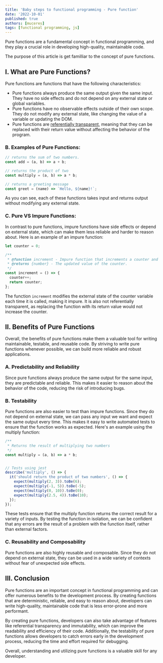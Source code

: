 ```yaml
---
title: 'Baby steps to functional programming - Pure function'
date: '2022-10-01'
published: true
authors: [muceres]
tags: [functional programming, js]
---
```


Pure functions are a fundamental concept in functional programming, and they play a crucial role in developing high-quality, maintainable code. 

The purpose of this article is get familliar to the concept of pure functions.

## I. What are Pure Functions?

Pure functions are functions that have the following characteristics:

- Pure functions always produce the same output given the same input. They have no side effects and do not depend on any external state or global variables.
- Pure functions have no observable effects outside of their own scope. They do not modify any external state, like changing the value of a variable or updating the DOM.
- Pure functions are [referentially transparent](https://en.wikipedia.org/wiki/Referential_transparency), meaning that they can be replaced with their return value without affecting the behavior of the program. 

### B. Examples of Pure Functions:

```js
// returns the sum of two numbers.
const add = (a, b) => a + b;

// returns the product of two  
const multiply = (a, b) => a * b;

// returns a greeting message
const greet = (name) => `Hello, ${name}!`;
```

As you can see, each of these functions takes input and returns output without modifying any external state.

### C. Pure VS Impure Functions:

In contrast to pure functions, impure functions have side effects or depend on external state, which can make them less reliable and harder to reason about. Here is an example of an impure function:

```js
let counter = 0;

/**
 * @function increment - Impure function that increments a counter and returns its value.
 * @returns {number} - The updated value of the counter.
 */
const increment = () => {
  counter++;
  return counter;
};
```

The function `increment` modifies the external state of the counter variable each time it is called, making it impure.
It is also not referentially transparent, as replacing the function with its return value would not increase the counter.

## II. Benefits of Pure Functions

Overall, the benefits of pure functions make them a valuable tool for writing maintainable, testable, and reusable code. By striving to write pure functions whenever possible, we can build more reliable and robust applications.

### A. Predictability and Reliability

Since pure functions always produce the same output for the same input, they are predictable and reliable. This makes it easier to reason about the behavior of the code, reducing the risk of introducing bugs. 

### B. Testability

Pure functions are also easier to test than impure functions. Since they do not depend on external state, we can pass any input we want and expect the same output every time. This makes it easy to write automated tests to ensure that the function works as expected. Here's an example using the multiply function:

```js
/**
 * Returns the result of multiplying two numbers
 */
const multiply = (a, b) => a * b;


// Tests using jest
describe('multiply', () => {
  it('should return the product of two numbers', () => {
    expect(multiply(2, 3)).toBe(6);
    expect(multiply(-1, 5)).toBe(-5);
    expect(multiply(0, 10)).toBe(0);
    expect(multiply(2.5, 4)).toBe(10);
  });
});
```

These tests ensure that the multiply function returns the correct result for a variety of inputs. By testing the function in isolation, we can be confident that any errors are the result of a problem with the function itself, rather than external factors.

### C. Reusability and Composability

Pure functions are also highly reusable and composable. Since they do not depend on external state, they can be used in a wide variety of contexts without fear of unexpected side effects.

## III. Conclusion

Pure functions are an important concept in functional programming and can offer numerous benefits to the development process. By creating functions that are deterministic, reliable, and easy to reason about, developers can write high-quality, maintainable code that is less error-prone and more performant.

By creating pure functions, developers can also take advantage of features like referential transparency and immutability, which can improve the readability and efficiency of their code. Additionally, the testability of pure functions allows developers to catch errors early in the development process, reducing the time and effort required for debugging.

Overall, understanding and utilizing pure functions is a valuable skill for any developer.